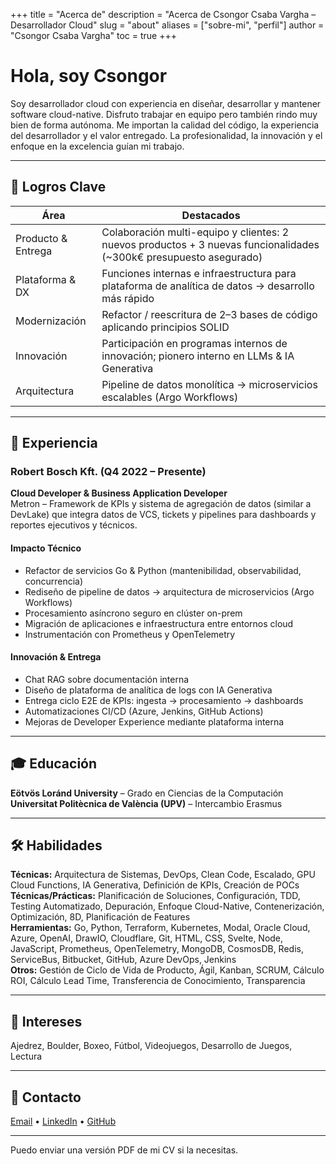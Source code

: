 +++
title = "Acerca de"
description = "Acerca de Csongor Csaba Vargha – Desarrollador Cloud"
slug = "about"
aliases = ["sobre-mi", "perfil"]
author = "Csongor Csaba Vargha"
toc = true
+++

# Hola, soy Csongor

Soy desarrollador cloud con experiencia en diseñar, desarrollar y mantener software cloud-native. Disfruto trabajar en equipo pero también rindo muy bien de forma autónoma. Me importan la calidad del código, la experiencia del desarrollador y el valor entregado. La profesionalidad, la innovación y el enfoque en la excelencia guían mi trabajo.

---

## 🚀 Logros Clave

| Área | Destacados |
|------|------------|
| Producto & Entrega | Colaboración multi-equipo y clientes: 2 nuevos productos + 3 nuevas funcionalidades (~300k€ presupuesto asegurado) |
| Plataforma & DX | Funciones internas e infraestructura para plataforma de analítica de datos → desarrollo más rápido |
| Modernización | Refactor / reescritura de 2–3 bases de código aplicando principios SOLID |
| Innovación | Participación en programas internos de innovación; pionero interno en LLMs & IA Generativa |
| Arquitectura | Pipeline de datos monolítica → microservicios escalables (Argo Workflows) |

---

## 💼 Experiencia

### Robert Bosch Kft. (Q4 2022 – Presente)  
**Cloud Developer & Business Application Developer**  
Metron – Framework de KPIs y sistema de agregación de datos (similar a DevLake) que integra datos de VCS, tickets y pipelines para dashboards y reportes ejecutivos y técnicos.

#### Impacto Técnico
- Refactor de servicios Go & Python (mantenibilidad, observabilidad, concurrencia)
- Rediseño de pipeline de datos → arquitectura de microservicios (Argo Workflows)
- Procesamiento asíncrono seguro en clúster on-prem
- Migración de aplicaciones e infraestructura entre entornos cloud
- Instrumentación con Prometheus y OpenTelemetry

#### Innovación & Entrega
- Chat RAG sobre documentación interna
- Diseño de plataforma de analítica de logs con IA Generativa
- Entrega ciclo E2E de KPIs: ingesta → procesamiento → dashboards
- Automatizaciones CI/CD (Azure, Jenkins, GitHub Actions)
- Mejoras de Developer Experience mediante plataforma interna

---

## 🎓 Educación
**Eötvös Loránd University** – Grado en Ciencias de la Computación  
**Universitat Politècnica de València (UPV)** – Intercambio Erasmus

---

## 🛠 Habilidades
**Técnicas:** Arquitectura de Sistemas, DevOps, Clean Code, Escalado, GPU Cloud Functions, IA Generativa, Definición de KPIs, Creación de POCs  
**Técnicas/Prácticas:** Planificación de Soluciones, Configuración, TDD, Testing Automatizado, Depuración, Enfoque Cloud-Native, Contenerización, Optimización, 8D, Planificación de Features  
**Herramientas:** Go, Python, Terraform, Kubernetes, Modal, Oracle Cloud, Azure, OpenAI, DrawIO, Cloudflare, Git, HTML, CSS, Svelte, Node, JavaScript, Prometheus, OpenTelemetry, MongoDB, CosmosDB, Redis, ServiceBus, Bitbucket, GitHub, Azure DevOps, Jenkins  
**Otros:** Gestión de Ciclo de Vida de Producto, Ágil, Kanban, SCRUM, Cálculo ROI, Cálculo Lead Time, Transferencia de Conocimiento, Transparencia

---

## 🧩 Intereses
Ajedrez, Boulder, Boxeo, Fútbol, Videojuegos, Desarrollo de Juegos, Lectura

---

## 🔗 Contacto
[Email](mailto:varghacsongorcsaba@gmail.com) • [LinkedIn](https://www.linkedin.com/in/varghacsongorcsaba/) • [GitHub](https://github.com/vcscsvcscs)

---
Puedo enviar una versión PDF de mi CV si la necesitas.
